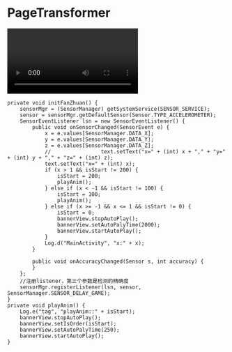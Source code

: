 # PageTransformer 
![看图](/gif/gif.mp4)

    private void initFanZhuan() {
        sensorMgr = (SensorManager) getSystemService(SENSOR_SERVICE);
        sensor = sensorMgr.getDefaultSensor(Sensor.TYPE_ACCELEROMETER);
        SensorEventListener lsn = new SensorEventListener() {
            public void onSensorChanged(SensorEvent e) {
                x = e.values[SensorManager.DATA_X];
                y = e.values[SensorManager.DATA_Y];
                z = e.values[SensorManager.DATA_Z];
                //                text.setText("x=" + (int) x + "," + "y=" + (int) y + "," + "z=" + (int) z);
                text.setText("x=" + (int) x);
                if (x > 1 && isStart != 200) {
                    isStart = 200;
                    playAnim();
                } else if (x < -1 && isStart != 100) {
                    isStart = 100;
                    playAnim();
                } else if (x >= -1 && x <= 1 && isStart != 0) {
                    isStart = 0;
                    bannerView.stopAutoPlay();
                    bannerView.setAutoPalyTime(2000);
                    bannerView.startAutoPlay();
                }
                Log.d("MainActivity", "x:" + x);
            }

            public void onAccuracyChanged(Sensor s, int accuracy) {
            }
        };
        //注册listener，第三个参数是检测的精确度
        sensorMgr.registerListener(lsn, sensor, SensorManager.SENSOR_DELAY_GAME);
    }
    private void playAnim() {
        Log.e("tag", "playAnim::" + isStart);
        bannerView.stopAutoPlay();
        bannerView.setIsOrder(isStart);
        bannerView.setAutoPalyTime(250);
        bannerView.startAutoPlay();
    }
